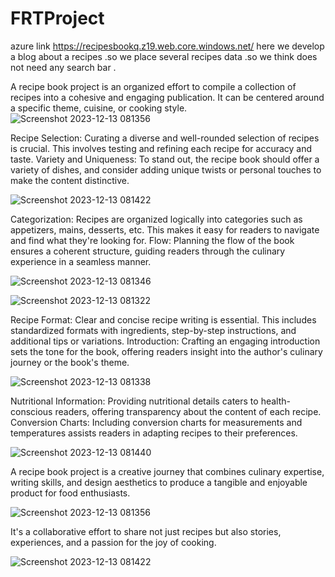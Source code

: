 # FRTProject

azure link https://recipesbookq.z19.web.core.windows.net/
here  we develop a blog about a recipes .so we place several recipes data .so we think does not need any search bar .

A recipe book project is an organized effort to compile a collection of recipes into a cohesive and engaging publication. It can be centered around a specific theme, cuisine, or cooking style.
![Screenshot 2023-12-13 081356](https://github.com/Akashvallamkonda/FRTProject/assets/142730770/53627980-cb49-4475-bcfe-64f400e46c9e)

Recipe Selection: Curating a diverse and well-rounded selection of recipes is crucial. This involves testing and refining each recipe for accuracy and taste.
Variety and Uniqueness: To stand out, the recipe book should offer a variety of dishes, and consider adding unique twists or personal touches to make the content distinctive.

![Screenshot 2023-12-13 081422](https://github.com/Akashvallamkonda/FRTProject/assets/142730770/c4e0d284-b0e0-4b04-8397-ac34afd1da00)


Categorization: Recipes are organized logically into categories such as appetizers, mains, desserts, etc. This makes it easy for readers to navigate and find what they're looking for.
Flow: Planning the flow of the book ensures a coherent structure, guiding readers through the culinary experience in a seamless manner.




![Screenshot 2023-12-13 081346](https://github.com/Akashvallamkonda/FRTProject/assets/142730770/8377bb3f-6443-48eb-943e-4e8fe1652c5e)


![Screenshot 2023-12-13 081322](https://github.com/Akashvallamkonda/FRTProject/assets/142730770/00a74ec5-5d2b-45b1-9753-fdc3901cc206)



Recipe Format: Clear and concise recipe writing is essential. This includes standardized formats with ingredients, step-by-step instructions, and additional tips or variations.
Introduction: Crafting an engaging introduction sets the tone for the book, offering readers insight into the author's culinary journey or the book's theme.

![Screenshot 2023-12-13 081338](https://github.com/Akashvallamkonda/FRTProject/assets/142730770/dc4ce38e-5150-47c2-8aaf-9b026cd654f7)
 
Nutritional Information: Providing nutritional details caters to health-conscious readers, offering transparency about the content of each recipe.
Conversion Charts: Including conversion charts for measurements and temperatures assists readers in adapting recipes to their preferences.

![Screenshot 2023-12-13 081440](https://github.com/Akashvallamkonda/FRTProject/assets/142730770/2de51d59-f8b5-4468-848d-042130085ac9)


A recipe book project is a creative journey that combines culinary expertise, writing skills, and design aesthetics to produce a tangible and enjoyable product for food enthusiasts.

![Screenshot 2023-12-13 081356](https://github.com/Akashvallamkonda/FRTProject/assets/142730770/53627980-cb49-4475-bcfe-64f400e46c9e)


It's a collaborative effort to share not just recipes but also stories, experiences, and a passion for the joy of cooking.




![Screenshot 2023-12-13 081422](https://github.com/Akashvallamkonda/FRTProject/assets/142730770/c4e0d284-b0e0-4b04-8397-ac34afd1da00)

